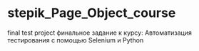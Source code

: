 # stepik_Page_Object_course
final test project
финальное задание к курсу: Автоматизация тестирования с помощью Selenium и Python 
